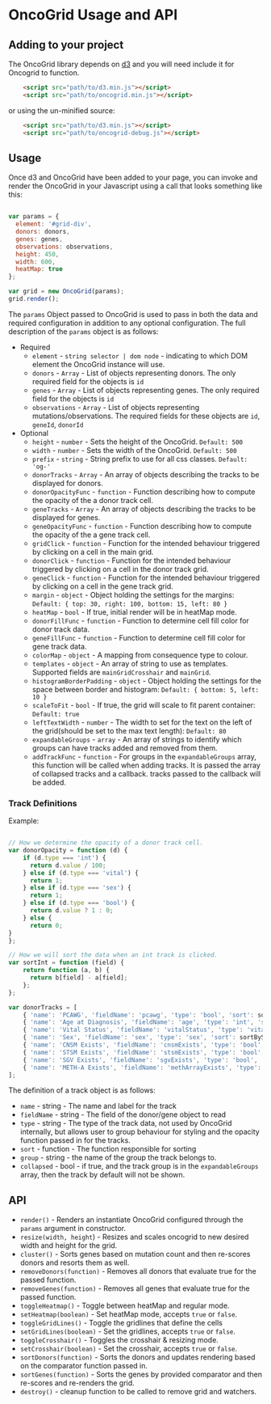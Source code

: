 # OncoGrid Usage and API


## Adding to your project

The OncoGrid library depends on [d3](https://d3js.org) and you will need include it for Oncogrid to function.

```html
    <script src="path/to/d3.min.js"></script>
    <script src="path/to/oncogrid.min.js"></script>
```

or using the un-minified source:
```html
    <script src="path/to/d3.min.js"></script>
    <script src="path/to/oncogrid-debug.js"></script>
```

## Usage

Once d3 and OncoGrid have been added to your page, you can invoke and render the OncoGrid in your Javascript using a
call that looks something like this:
```javascript

var params = {
  element: '#grid-div',
  donors: donors,
  genes: genes,
  observations: observations,
  height: 450,
  width: 600,
  heatMap: true
};

var grid = new OncoGrid(params);
grid.render();
```

The `params` Object passed to OncoGrid is used to pass in both the data and required configuration in addition to any
optional configuration. The full description of the `params` object is as follows:

* Required
  * `element` - `string selector | dom node` - indicating to which DOM element the OncoGrid instance will use.
  * `donors` - `Array` - List of objects representing donors. The only required field for the objects is `id`
  * `genes` - `Array` - List of objects representing genes. The only required field for the objects is `id`
  * `observations` - `Array` - List of objects representing mutations/observations.
  The required fields for these objects are `id`, `geneId`, `donorId`
* Optional
  * `height` - `number` - Sets the height of the OncoGrid. `Default: 500`
  * `width` - `number` - Sets the width of the OncoGrid. `Default: 500`
  * `prefix` - `string` - String prefix to use for all css classes. `Default: 'og-'`
  * `donorTracks` - `Array` - An array of objects describing the tracks to be displayed for donors.
  * `donorOpacityFunc` - `function` - Function describing how to compute the opacity of the a donor track cell.
  * `geneTracks` - `Array` - An array of objects describing the tracks to be displayed for genes.
  * `geneOpacityFunc` - `function` - Function describing how to compute the opacity of the a gene track cell.
  * `gridClick` - `function` - Function for the intended behaviour triggered by clicking on a cell in the main grid.
  * `donorClick` - `function` - Function for the intended behaviour triggered by clicking on a cell in the donor track grid.
  * `geneClick` - `function` - Function for the intended behaviour triggered by clicking on a cell in the gene track grid.
  * `margin` - `object` - Object holding the settings for the margins: `Default: { top: 30, right: 100, bottom: 15, left: 80 }`
  * `heatMap` - `bool` - If true, initial render will be in heatMap mode.
  * `donorFillFunc` - `function` - Function to determine cell fill color for donor track data.
  * `geneFillFunc` - `function` - Function to determine cell fill color for gene track data.
  * `colorMap` - `object` - A mapping from consequence type to colour.
  * `templates` - `object` - An array of string to use as templates. Supported fields are `mainGridCrosshair` and `mainGrid`.
  * `histogramBorderPadding` - `object` - Object holding the settings for the space between border and histogram: `Default: { bottom: 5, left: 10 }`
  * `scaleToFit` - `bool` - If true, the grid will scale to fit parent container: `Default: true`
  * `leftTextWidth` - `number` - The width to set for the text on the left of the grid(should be set to the max text length): `Default: 80`
  * `expandableGroups` - `array` - An array of strings to identify which groups can have tracks added and removed from them.
  * `addTrackFunc` - `function` - For groups in the `expandableGroups` array, this function will be called when adding tracks. It is passed the array of collapsed tracks and a callback. tracks passed to the callback will be added.

### Track Definitions

Example:
```javascript

// How we determine the opacity of a donor track cell.
var donorOpacity = function (d) {
    if (d.type === 'int') {
      return d.value / 100;
    } else if (d.type === 'vital') {
      return 1;
    } else if (d.type === 'sex') {
      return 1;
    } else if (d.type === 'bool') {
      return d.value ? 1 : 0;
    } else {
      return 0;
}
};

// How we will sort the data when an int track is clicked.
var sortInt = function (field) {
    return function (a, b) {
      return b[field] - a[field];
    };
};

var donorTracks = [
    { 'name': 'PCAWG', 'fieldName': 'pcawg', 'type': 'bool', 'sort': sortBool},
    { 'name': 'Age at Diagnosis', 'fieldName': 'age', 'type': 'int', 'sort': sortInt},
    { 'name': 'Vital Status', 'fieldName': 'vitalStatus', 'type': 'vital', 'sort': sortByString},
    { 'name': 'Sex', 'fieldName': 'sex', 'type': 'sex', 'sort': sortByString},
    { 'name': 'CNSM Exists', 'fieldName': 'cnsmExists', 'type': 'bool', 'sort': sortBool},
    { 'name': 'STSM Exists', 'fieldName': 'stsmExists', 'type': 'bool', 'sort': sortBool},
    { 'name': 'SGV Exists', 'fieldName': 'sgvExists', 'type': 'bool', 'sort': sortBool},
    { 'name': 'METH-A Exists', 'fieldName': 'methArrayExists', 'type': 'bool', 'sort': sortBool}
];
```

The definition of a track object is as follows:
* `name` - string - The name and label for the track
* `fieldName` - string - The field of the donor/gene object to read
* `type` - string - The type of the track data, not used by OncoGrid internally, but allows user to group behaviour
for styling and the opacity function passed in for the tracks.
* `sort` - function - The function responsible for sorting
* `group` - string - the name of the group the track belongs to.
* `collapsed` - bool - if true, and the track group is in the `expandableGroups` array, then the track by default will not be shown.


## API

* `render()` - Renders an instantiate OncoGrid configured through the `params` argument in constructor.
* `resize(width, height`) - Resizes and scales oncogrid to new desired width and height for the grid. 
* `cluster()` - Sorts genes based on mutation count and then re-scores donors and resorts them as well.
* `removeDonors(function)` - Removes all donors that evaluate true for the passed function.
* `removeGenes(function)` - Removes all genes that evaluate true for the passed function.
* `toggleHeatmap()` - Toggle between heatMap and regular mode.
* `setHeatmap(boolean)` - Set heatMap mode, accepts `true` or `false`.
* `toggleGridLines()` - Toggle the gridlines that define the cells
* `setGridLines(boolean)` - Set the gridlines, accepts `true` or `false`.
* `toggleCrosshair()` - Toggles the crosshair & resizing mode.
* `setCrosshair(boolean)` - Set the crosshair, accepts `true` or `false`.
* `sortDonors(function)` - Sorts the donors and updates rendering based on the comparator function passed in.
* `sortGenes(function)` - Sorts the genes by provided comparator and then re-scores and re-renders the grid.
* `destroy()` - cleanup function to be called to remove grid and watchers.
